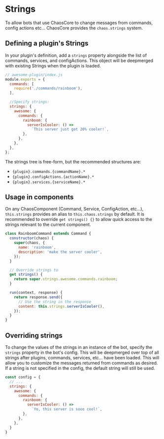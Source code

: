 Strings
=======

To allow bots that use ChaosCore to change messages from commands, config actions
etc... ChaosCore provides the `chaos.strings` system.

Defining a plugin's Strings
----------------
In your plugin's definition, add a `strings` property alongside the list of 
commands, services, and configActions. This object will be deepmerged with 
existing Strings when the plugin is loaded.

```js
// awesome-plugin/index.js
module.exports = {
  commands: [
    require('./commands/rainboom'),
  ],

  //Specify strings:
  strings: {
    awesome: {
      commands: {
        rainboom: {
          serverIsCooler: () => 
            `This server just got 20% cooler!`,
        },
      },
    },
  },
};
```

The strings tree is free-form, but the recommended structures are:
- `{plugin}.commands.{commandName}.*`
- `{plugin}.configActions.{actionName}.*`
- `{plugin}.services.{serviceName}.*`

Usage in components
-------------------
On any ChaosComponent (Command, Service, ConfigAction, etc...), `this.strings`
provides an alias to `this.chaos.strings` by default. It is recommended to 
override `get strings() {}` to allow quick access to the strings relevant to
the current component. 

```js
class RainboomCommand extends Command {
  constructor(chaos) {
    super(chaos, {
      name: 'rainboom',
      description: 'make the server cooler',
    });
  }

  // Override strings to 
  get strings() {
    return super.strings.awesome.commands.rainboom;
  }

  run(context, response) {
    return response.send({ 
      // Use the string in the response
      content: this.strings.serverIsCooler(),
    });
  }
}
```

Overriding strings
------------------
To change the values of the strings in an instance of the bot, specify the
`strings` property in the bot's config. This will be deepmerged over top of all
strings after plugins, commands, services, etc... have been loaded. This will
allow you to customize the messages returned from commands as desired. If a
string is not specified in the config, the default string will still be used.

```js
const config = {
  // ...
  strings: {
    awesome: {
      commands: {
        rainboom: {
          serverIsCooler: () => 
            `Yo, this server is sooo cool!`,
        },
      },
    },
  }
}
``` 
